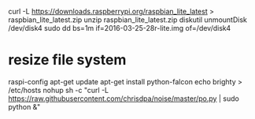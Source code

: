 curl -L https://downloads.raspberrypi.org/raspbian_lite_latest > raspbian_lite_latest.zip
unzip raspbian_lite_latest.zip
diskutil unmountDisk /dev/disk4
sudo dd bs=1m if=2016-03-25-28r-lite.img of=/dev/disk4


# resize file system
raspi-config
apt-get update
apt-get install python-falcon
echo brighty > /etc/hosts
nohup sh -c "curl -L https://raw.githubusercontent.com/chrisdpa/noise/master/po.py | sudo python &"
